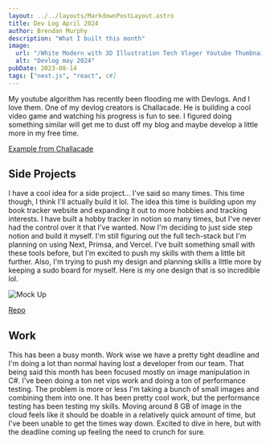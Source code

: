 ```yaml
---
layout: ../../layouts/MarkdownPostLayout.astro
title: Dev Log April 2024
author: Brendan Murphy
description: "What I built this month"
image:
  url: "/White Modern with 3D Illustration Tech Vloger Youtube Thumbnail.png"
  alt: "Devlog may 2024"
pubDate: 2023-08-14
tags: ["next.js", "react", c#]
---
```

My youtube algorithm has recently been flooding me with Devlogs. And I love them. One of my devlog creators is Challacade. He is building a cool video game and watching his progress is fun to see. I figured doing something similar will get me to dust off my blog and maybe develop a little more in my free time.

[Example from Challacade](https://www.youtube.com/watch?v=kTFPczDJIno)

## Side Projects
I have a cool idea for a side project... I've said so many times. This time though, I think I'll actually build it lol. The idea this time is building upon my book tracker website and expanding it out to more hobbies and tracking interests. I have built a hobby tracker in notion so many times, but I've never had the control over it that I've wanted. Now I'm deciding to just side step notion and build it myself. I'm still figuring out the full tech-stack but I'm planning on using Next, Primsa, and Vercel. I've built something small with these tools before, but I'm excited to push my skills with them a little bit further. Also, I'm trying to push my design and planning skills a little more by keeping a sudo board for myself. Here is my one design that is so incredible lol.

![Mock Up](../../../Mock%20up.png "Mock Up")


[Repo](https://github.com/bmurf17/down-the-hall)

## Work
This has been a busy month. Work wise we have a pretty tight deadline and I'm doing a lot than normal having lost a developer from our team. That being said this month has been focused mostly on image manipulation in C#. I've been doing a ton net vips work and doing a ton of performance testing. The problem is more or less I'm taking a bunch of small images and combining them into one. It has been pretty cool work, but the performance testing has been testing my skills. Moving around 8 GB of image in the cloud feels like it should be doable in a relatively quick amount of time, but I've been unable to get the times way down. Excited to dive in here, but with the deadline coming up feeling the need to crunch for sure.